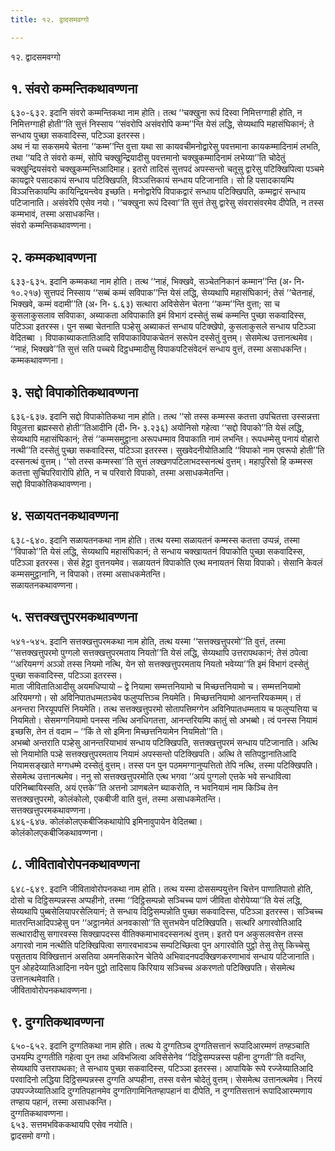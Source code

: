 ```yaml
---
title: १२. द्वादसमवग्गो

---
```

१२. द्वादसमवग्गो  


## १. संवरो कम्मन्तिकथावण्णना

६३०-६३२. इदानि संवरो कम्मन्तिकथा नाम होति। तत्थ ‘‘चक्खुना रूपं दिस्वा निमित्तग्गाही होति, न निमित्तग्गाही होती’’ति सुत्तं निस्साय ‘‘संवरोपि असंवरोपि कम्म’’न्ति येसं लद्धि, सेय्यथापि महासंघिकानं; ते सन्धाय पुच्छा सकवादिस्स, पटिञ्ञा इतरस्स।  
अथ नं या सकसमये चेतना ‘‘कम्म’’न्ति वुत्ता यथा सा कायवचीमनोद्वारेसु पवत्तमाना कायकम्मादिनामं लभति, तथा ‘‘यदि ते संवरो कम्मं, सोपि चक्खुन्द्रियादीसु पवत्तमानो चक्खुकम्मादिनामं लभेय्या’’ति चोदेतुं चक्खुन्द्रियसंवरो चक्खुकम्मन्तिआदिमाह। इतरो तादिसं सुत्तपदं अपस्सन्तो चतूसु द्वारेसु पटिक्खिपित्वा पञ्चमे कायद्वारे पसादकायं सन्धाय पटिक्खिपति, विञ्ञत्तिकायं सन्धाय पटिजानाति। सो हि पसादकायम्पि विञ्ञत्तिकायम्पि कायिन्द्रियन्त्वेव इच्छति। मनोद्वारेपि विपाकद्वारं सन्धाय पटिक्खिपति, कम्मद्वारं सन्धाय पटिजानाति। असंवरेपि एसेव नयो। ‘‘चक्खुना रूपं दिस्वा’’ति सुत्तं तेसु द्वारेसु संवरासंवरमेव दीपेति, न तस्स कम्मभावं, तस्मा असाधकन्ति।  
संवरो कम्मन्तिकथावण्णना।  


## २. कम्मकथावण्णना

६३३-६३५. इदानि कम्मकथा नाम होति। तत्थ ‘‘नाहं, भिक्खवे, सञ्चेतनिकानं कम्मान’’न्ति (अ॰ नि॰ १०.२१७) सुत्तपदं निस्साय ‘‘सब्बं कम्मं सविपाक’’न्ति येसं लद्धि, सेय्यथापि महासंघिकानं; तेसं ‘‘चेतनाहं, भिक्खवे, कम्मं वदामी’’ति (अ॰ नि॰ ६.६३) सत्थारा अविसेसेन चेतना ‘‘कम्म’’न्ति वुत्ता; सा च कुसलाकुसलाव सविपाका, अब्याकता अविपाकाति इमं विभागं दस्सेतुं सब्बं कम्मन्ति पुच्छा सकवादिस्स, पटिञ्ञा इतरस्स। पुन सब्बा चेतनाति पञ्हेसु अब्याकतं सन्धाय पटिक्खेपो, कुसलाकुसले सन्धाय पटिञ्ञा वेदितब्बा । विपाकाब्याकतातिआदि सविपाकाविपाकचेतनं सरूपेन दस्सेतुं वुत्तम्। सेसमेत्थ उत्तानत्थमेव। ‘‘नाहं, भिक्खवे’’ति सुत्तं सति पच्चये दिट्ठधम्मादीसु विपाकपटिसंवेदनं सन्धाय वुत्तं, तस्मा असाधकन्ति।  
कम्मकथावण्णना।  


## ३. सद्दो विपाकोतिकथावण्णना

६३६-६३७. इदानि सद्दो विपाकोतिकथा नाम होति। तत्थ ‘‘सो तस्स कम्मस्स कतत्ता उपचितत्ता उस्सन्नत्ता विपुलत्ता ब्रह्मस्सरो होती’’तिआदीनि (दी॰ नि॰ ३.२३६) अयोनिसो गहेत्वा ‘‘सद्दो विपाको’’ति येसं लद्धि, सेय्यथापि महासंघिकानं; तेसं ‘‘कम्मसमुट्ठाना अरूपधम्माव विपाकाति नामं लभन्ति। रूपधम्मेसु पनायं वोहारो नत्थी’’ति दस्सेतुं पुच्छा सकवादिस्स, पटिञ्ञा इतरस्स। सुखवेदनीयोतिआदि ‘‘विपाको नाम एवरूपो होती’’ति दस्सनत्थं वुत्तम्। ‘‘सो तस्स कम्मस्सा’’ति सुत्तं लक्खणपटिलाभदस्सनत्थं वुत्तम्। महापुरिसो हि कम्मस्स कतत्ता सुचिपरिवारोपि होति, न च परिवारो विपाको, तस्मा असाधकमेतन्ति।  
सद्दो विपाकोतिकथावण्णना।  


## ४. सळायतनकथावण्णना

६३८-६४०. इदानि सळायतनकथा नाम होति। तत्थ यस्मा सळायतनं कम्मस्स कतत्ता उप्पन्नं, तस्मा ‘‘विपाको’’ति येसं लद्धि, सेय्यथापि महासंघिकानं; ते सन्धाय चक्खायतनं विपाकोति पुच्छा सकवादिस्स, पटिञ्ञा इतरस्स। सेसं हेट्ठा वुत्तनयमेव। सळायतनं विपाकोति एत्थ मनायतनं सिया विपाको। सेसानि केवलं कम्मसमुट्ठानानि, न विपाको। तस्मा असाधकमेतन्ति।  
सळायतनकथावण्णना।  


## ५. सत्तक्खत्तुपरमकथावण्णना

५४१-५४५. इदानि सत्तक्खत्तुपरमकथा नाम होति, तत्थ यस्मा ‘‘सत्तक्खत्तुपरमो’’ति वुत्तं, तस्मा ‘‘सत्तक्खत्तुपरमो पुग्गलो सत्तक्खत्तुपरमताय नियतो’’ति येसं लद्धि, सेय्यथापि उत्तरापथकानं; तेसं ठपेत्वा ‘‘अरियमग्गं अञ्ञो तस्स नियमो नत्थि, येन सो सत्तक्खत्तुपरमताय नियतो भवेय्या’’ति इमं विभागं दस्सेतुं पुच्छा सकवादिस्स, पटिञ्ञा इतरस्स।  
माता जीवितातिआदीसु अयमधिप्पायो – द्वे नियामा सम्मत्तनियामो च मिच्छत्तनियामो च। सम्मत्तनियामो अरियमग्गो। सो अविनिपातधम्मतञ्चेव फलुप्पत्तिञ्च नियमेति। मिच्छत्तनियामो आनन्तरियकम्मम्। तं अनन्तरा निरयूपपत्तिं नियमेति। तत्थ सत्तक्खत्तुपरमो सोतापत्तिमग्गेन अविनिपातधम्मताय च फलुप्पत्तिया च नियमितो। सेसमग्गनियामो पनस्स नत्थि अनधिगतत्ता, आनन्तरियम्पि कातुं सो अभब्बो। त्वं पनस्स नियामं इच्छसि, तेन तं वदाम – ‘‘किं ते सो इमिना मिच्छत्तनियामेन नियमितो’’ति।  
अभब्बो अन्तराति पञ्हेसु आनन्तरियाभावं सन्धाय पटिक्खिपति, सत्तक्खत्तुपरमं सन्धाय पटिजानाति। अत्थि सो नियामोति पञ्हे सत्तक्खत्तुपरमताय नियामं अपस्सन्तो पटिक्खिपति। अत्थि ते सतिपट्ठानातिआदि नियामसङ्खाते मग्गधम्मे दस्सेतुं वुत्तम्। तस्स पन पुन पठममग्गानुप्पत्तितो तेपि नत्थि, तस्मा पटिक्खिपति। सेसमेत्थ उत्तानत्थमेव। ननु सो सत्तक्खत्तुपरमोति एत्थ भगवा ‘‘अयं पुग्गलो एत्तके भवे सन्धावित्वा परिनिब्बायिस्सति, अयं एत्तके’’ति अत्तनो ञाणबलेन ब्याकरोति, न भवनियामं नाम किञ्चि तेन सत्तक्खत्तुपरमो, कोलंकोलो, एकबीजी वाति वुत्तं, तस्मा असाधकमेतन्ति।  
सत्तक्खत्तुपरमकथावण्णना।  
६४६-६४७. कोलंकोलएकबीजिकथायोपि इमिनावुपायेन वेदितब्बा।  
कोलंकोलएकबीजिकथावण्णना।  


## ८. जीवितावोरोपनकथावण्णना

६४८-६४९. इदानि जीवितावोरोपनकथा नाम होति। तत्थ यस्मा दोससम्पयुत्तेन चित्तेन पाणातिपातो होति, दोसो च दिट्ठिसम्पन्नस्स अप्पहीनो, तस्मा ‘‘दिट्ठिसम्पन्नो सञ्चिच्च पाणं जीविता वोरोपेय्या’’ति येसं लद्धि, सेय्यथापि पुब्बसेलियापरसेलियानं; ते सन्धाय दिट्ठिसम्पन्नोति पुच्छा सकवादिस्स, पटिञ्ञा इतरस्स। सञ्चिच्च मातरन्तिआदिपञ्हेसु पन ‘‘अट्ठानमेतं अनवकासो’’ति सुत्तभयेन पटिक्खिपति। सत्थरि अगारवोतिआदि सत्थारादीसु सगारवस्स सिक्खापदस्स वीतिक्कमाभावदस्सनत्थं वुत्तम्। इतरो पन अकुसलवसेन तस्स अगारवो नाम नत्थीति पटिक्खिपित्वा सगारवभावञ्च सम्पटिच्छित्वा पुन अगारवोति पुट्ठो तेसु तेसु किच्चेसु पसुतताय विक्खित्तानं असतिया अमनसिकारेन चेतिये अभिवादनपदक्खिणकरणाभावं सन्धाय पटिजानाति। पुन ओहदेय्यातिआदिना नयेन पुट्ठो तादिसाय किरियाय सञ्चिच्च अकरणतो पटिक्खिपति। सेसमेत्थ उत्तानत्थमेवाति।  
जीवितावोरोपनकथावण्णना।  


## ९. दुग्गतिकथावण्णना

६५०-६५२. इदानि दुग्गतिकथा नाम होति। तत्थ ये दुग्गतिञ्च दुग्गतिसत्तानं रूपादिआरम्मणं तण्हञ्चाति उभयम्पि दुग्गतीति गहेत्वा पुन तथा अविभजित्वा अविसेसेनेव ‘‘दिट्ठिसम्पन्नस्स पहीना दुग्गती’’ति वदन्ति, सेय्यथापि उत्तरापथका; ते सन्धाय पुच्छा सकवादिस्स, पटिञ्ञा इतरस्स। आपायिके रूपे रज्जेय्यातिआदि परवादिनो लद्धिया दिट्ठिसम्पन्नस्स दुग्गति अप्पहीना, तस्स वसेन चोदेतुं वुत्तम्। सेसमेत्थ उत्तानत्थमेव। निरयं उपपज्जेय्यातिआदि दुग्गतिपहानमेव दुग्गतिगामिनितण्हापहानं वा दीपेति, न दुग्गतिसत्तानं रूपादिआरम्मणाय तण्हाय पहानं, तस्मा असाधकन्ति।  
दुग्गतिकथावण्णना।  
६५३. सत्तमभविककथायपि एसेव नयोति।  
द्वादसमो वग्गो।  